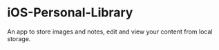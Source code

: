 # iOS-Personal-Library
An app to store images and notes, edit and view your content from local storage.  
